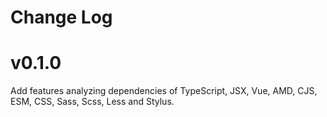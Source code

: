 # Change Log

# v0.1.0

Add features analyzing dependencies of TypeScript, JSX, Vue, AMD, CJS, ESM, CSS, Sass, Scss, Less and Stylus.

